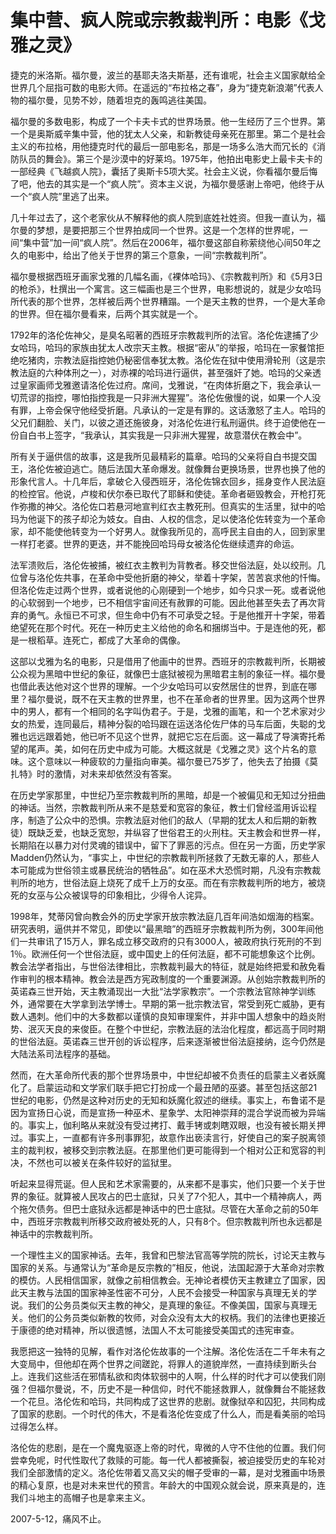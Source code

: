 # 集中营、疯人院或宗教裁判所：电影《戈雅之灵》
   
   捷克的米洛斯。福尔曼，波兰的基耶夫洛夫斯基，还有谁呢，社会主义国家献给全世界几个屈指可数的电影大师。在遥远的“布拉格之春”，身为“捷克新浪潮”代表人物的福尔曼，见势不妙，随着坦克的轰鸣逃往美国。
   
   福尔曼的多数电影，构成了一个卡夫卡式的世界场景。他一生经历了三个世界。第一个是奥斯威辛集中营，他的犹太人父亲，和新教徒母亲死在那里。第二个是社会主义的布拉格，用他捷克时代的最后一部电影名，那是一场多么浩大而冗长的《消防队员的舞会》。第三个是沙漠中的好莱坞。1975年，他拍出电影史上最卡夫卡的一部经典《飞越疯人院》，囊括了奥斯卡5项大奖。社会主义说，你看福尔曼后悔了吧，他去的其实是一个“疯人院”。资本主义说，为福尔曼感谢上帝吧，他终于从一个“疯人院”里逃了出来。
   
   几十年过去了，这个老家伙从不解释他的疯人院到底姓社姓资。但我一直认为，福尔曼的梦想，是要把那三个世界拍成同一个世界。这是一个怎样的世界呢，一间“集中营”加一间“疯人院”。然后在2006年，福尔曼这部自称萦绕他心间50年之久的电影中，给出了他关于世界的第三个意象，一间“宗教裁判所”。
   
   福尔曼根据西班牙画家戈雅的几幅名画，《裸体哈玛》、《宗教裁判所》和《5月3日的枪杀》，杜撰出一个寓言。这三幅画也是三个世界，电影想说的，就是少女哈玛所代表的那个世界，怎样被后两个世界糟蹋。一个是天主教的世界，一个是大革命的世界。但在福尔曼看来，后两个其实就是一个。

   1792年的洛伦佐神父，是臭名昭著的西班牙宗教裁判所的法官。洛伦佐逮捕了少女哈玛，哈玛的家族由犹太人改宗天主教。根据“密从”的举报，哈玛在一家餐馆拒绝吃猪肉，宗教法庭指控她仍秘密信奉犹太教。洛伦佐在狱中使用滑轮刑（这是宗教法庭的六种体刑之一），对赤裸的哈玛进行逼供，甚至强奸了她。哈玛的父亲透过皇家画师戈雅邀请洛伦佐过府。席间，戈雅说，“在肉体折磨之下，我会承认一切荒谬的指控，哪怕指控我是一只非洲大猩猩”。洛伦佐傲慢的说，如果一个人没有罪，上帝会保守他经受折磨。凡承认的一定是有罪的。这话激怒了主人。哈玛的父兄们翻脸、关门，以彼之道还施彼身，对洛伦佐进行私刑逼供。终于迫使他在一份自白书上签字，“我承认，其实我是一只非洲大猩猩，故意潜伏在教会中”。
   
   所有关于逼供信的故事，这是我所见最精彩的篇章。哈玛的父亲将自白书提交国王，洛伦佐被迫逃亡。随后法国大革命爆发。就像舞台更换场景，世界也换了他的形象代言人。十几年后，拿破仑入侵西班牙，洛伦佐锦衣回乡，摇身变作人民法庭的检控官。他说，卢梭和伏尔泰已取代了耶稣和使徒。革命者砸毁教会，开枪打死作弥撒的神父。洛伦佐口若悬河地宣判红衣主教死刑。但真实的生活里，狱中的哈玛为他诞下的孩子却沦为妓女。自由、人权的信念，足以使洛伦佐转变为一个革命家，却不能使他转变为一个好男人。就像我所见的，高呼民主自由的人，回到家里一样打老婆。世界的更迭，并不能挽回哈玛母女被洛伦佐继续遗弃的命运。
   
   法军溃败后，洛伦佐被捕，被红衣主教判为背教者。移交世俗法庭，处以绞刑。几位曾与洛伦佐共事，在革命中受他折磨的神父，举着十字架，苦苦哀求他的忏悔。但洛伦佐走过两个世界，或者说他的心刚硬到一个地步，如今只求一死。或者说他的心软弱到一个地步，已不相信宇宙间还有赦罪的可能。因此他甚至失去了再次背弃的勇气。永恒已不可求，但生命中仍有不可承受之轻。于是他推开十字架，带着绝望死在那个时代。死在一种历史主义给他的命名和捆绑当中。于是连他的死，都是一根稻草。连死亡，都成了大革命的偶像。
   
   这部以戈雅为名的电影，只是借用了他画中的世界。西班牙的宗教裁判所，长期被公众视为黑暗中世纪的象征，就像巴士底狱被视为黑暗君主制的象征一样。福尔曼也借此表达他对这个世界的理解。一个少女哈玛可以安然居住的世界，到底在哪里？福尔曼说，既不在天主教的世界里，也不在革命者的世界里。因为这两个世界中的男人，都有一个相同的名字叫伪君子。于是，戈雅的画笔，和一个艺术家对少女的热爱，连同最后，精神分裂的哈玛跟在运送洛伦佐尸体的马车后面，失聪的戈雅也远远跟着她，他已听不见这个世界，就把它忘在后面。这一幕成了导演寄托希望的尾声。美，如何在历史中成为可能。大概这就是《戈雅之灵》这个片名的意味。这个意味以一种疲软的力量指向审美。福尔曼已75岁了，他失去了拍摄《莫扎特》时的激情，对未来却依然没有答案。
   
   在历史学家那里，中世纪乃至宗教裁判所的黑暗，却是一个被偏见和无知过分扭曲的神话。当然，宗教裁判所从来不是慈爱和宽容的象征，教士们曾经滥用诉讼程序，制造了公众中的恐惧。宗教法庭对他们的敌人（早期的犹太人和后期的新教徒）既缺乏爱，也缺乏宽恕，并纵容了世俗君王的火刑柱。天主教会和世界一样，长期陷在以暴力对付灵魂的错误中，留下了罪恶的污点。但在另一方面，历史学家Madden仍然认为，“事实上，中世纪的宗教裁判所拯救了无数无辜的人，那些人本可能成为世俗领主或暴民统治的牺牲品”。如在巫术大恐慌时期，凡没有宗教裁判所的地方，世俗法庭上烧死了成千上万的女巫。而在有宗教裁判所的地方，被烧死的女巫与公众被误导的印象相比，少得令人诧异。
   
   1998年，梵蒂冈曾向教会外的历史学家开放宗教法庭几百年间浩如烟海的档案。研究表明，逼供并不常见，即使以“最黑暗”的西班牙宗教裁判所为例，300年间他们一共审讯了15万人，罪名成立移交政府的只有3000人，被政府执行死刑的不到1％。欧洲任何一个世俗法庭，或中国史上的任何法庭，都不可能想象这个比例。教会法学者指出，与世俗法律相比，宗教裁判最大的特征，就是始终把爱和赦免看作审判的根本精神。教会法是西方宪政制度的一个重要渊源。从创始宗教裁判所的英诺森三世开始，天主教涌现出一大批“法学家教宗”。一个宗教法官除神学训练外，通常要在大学拿到法学博士。早期的第一批宗教法官，常受到死亡威胁，更有数人遇刺。他们中的大多数都以谨慎的良知审理案件，并非中国人想象中的趋炎附势、泯灭天良的来俊臣。在整个中世纪，宗教法庭的法治化程度，都远高于同时期的世俗法庭。英诺森三世开创的诉讼程序，后来逐渐被世俗法庭接纳，迄今仍然是大陆法系司法程序的基础。
   
   然而，在大革命所代表的那个世界场景中，中世纪却被不负责任的启蒙主义者妖魔化了。启蒙运动和文学家们联手把它打扮成一个最丑陋的巫婆。甚至包括这部21世纪的电影，仍然是这种对历史的无知和妖魔化叙述的继续。事实上，布鲁诺不是因为宣扬日心说，而是宣扬一种巫术、星象学、太阳神崇拜的混合学说而被为异端的。事实上，伽利略从来就没有受过拷打、戴手铐或刺瞎双眼，也没有被长期关押过。事实上，一直都有许多刑事罪犯，故意作出亵渎言行，好使自己的案子脱离领主的裁判权，被移交到宗教法庭。在那里他们更可能得到一个相对公正和宽容的判决，不然也可以被关在条件较好的监狱里。
   
   听起来显得荒诞。但人民和艺术家需要的，从来都不是事实，他们只要一个关于世界的象征。就算被人民攻占的巴士底狱，只关了7个犯人，其中一个精神病人，两个拖欠债务。但巴士底狱永远都是神话中的巴士底狱。尽管在大革命之前的50年中，西班牙宗教裁判所移交政府被处死的人，只有8个。但宗教裁判所也永远都是神话中的宗教裁判所。
   
   一个理性主义的国家神话。去年，我曾和巴黎法官高等学院的院长，讨论天主教与国家的关系。与通常认为“革命是反宗教的”相反，他说，法国起源于大革命对宗教的模仿。人民相信国家，就像之前相信教会。无神论者模仿天主教建立了国家，因此天主教与法国的国家神圣性密不可分，人民不会接受一种国家与真理无关的学说。我们的公务员类似天主教的神父，是真理的象征。不像美国，国家与真理无关。他们的公务员类似新教的牧师，对会众没有太大的权柄。我们的法律也更接近于康德的绝对精神，所以很遗憾，法国人不太可能接受美国式的违宪审查。
   
   我愿把这一独特的见解，看作对洛伦佐故事的一个注解。洛伦佐活在二千年未有之大变局中，但他却在两个世界之间蹉跎，将罪人的道貌岸然，一直持续到断头台上。连我们这些活在邪情私欲和肉体软弱中的人啊，什么样的时代才可以使我们刚强？但福尔曼说，不，历史不是一种信仰，时代不能拯救罪人，就像舞台不能拯救一个花旦。洛伦佐和哈玛，共同构成了这世界的悲剧。就像狱卒和囚犯，共同构成了国家的悲剧。一个时代的伟大，不是看洛伦佐变成了什么人，而是看美丽的哈玛过得怎么样。
   
   洛伦佐的悲剧，是在一个魔鬼驱逐上帝的时代，卑微的人守不住他的位置。我们何尝幸免呢，时代性取代了救赎的可能。每一代人都被撕裂，被迫接受历史的车轮对我们全部激情的定义。洛伦佐带着又高又尖的帽子受审的一幕，是对戈雅画中场景的精心复原，也是对未来世代的预言。年龄大的中国观众就会说，原来真是的，连我们斗地主的高帽子也是拿来主义。
   
   2007-5-12，痛风不止。
